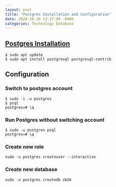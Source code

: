 ```yaml
---
layout: post
title: "Postgres Installation and Configuration"
date: 2020-10-10 23:37:00 -0400
categories: Technology Database
---
```


## [Postgres Installation][postgres-ubuntu]
```console
$ sudo apt update
$ sudo apt install postgresql postgresql-contrib
```
## Configuration
### Switch to postgres account
```console
$ sudo -i -u postgres
$ psql
postgres=# \q
```
### Run Postgres without switching account
```console
$ sudo -u postgres psql
postgres=# \q
```

### Create new role
```console
sudo -u postgres createuser --interactive
```

### Create new database
```console
sudo -u postgres createdb zb26
```

[postgres-ubuntu]: https://www.digitalocean.com/community/tutorials/how-to-install-and-use-postgresql-on-ubuntu-20-04
